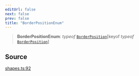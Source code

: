 ```yaml
---
editUrl: false
next: false
prev: false
title: "BorderPositionEnum"
---
```


> **BorderPositionEnum**: *typeof* [`BorderPosition`](/api-core/variables/borderposition/)\[keyof *typeof* [`BorderPosition`](/api-core/variables/borderposition/)\]

## Source

[shapes.ts:92](https://github.com/dgmjs/dgmjs/blob/main/packages/core/src/shapes.ts#L92)
